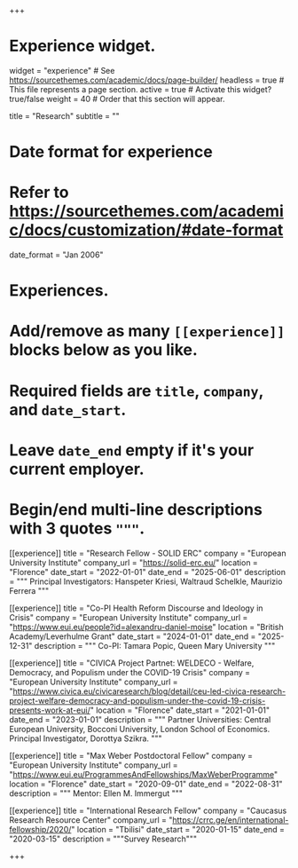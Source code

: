 +++
# Experience widget.
widget = "experience"  # See https://sourcethemes.com/academic/docs/page-builder/
headless = true  # This file represents a page section.
active = true  # Activate this widget? true/false
weight = 40  # Order that this section will appear.

title = "Research"
subtitle = ""

# Date format for experience
#   Refer to https://sourcethemes.com/academic/docs/customization/#date-format
date_format = "Jan 2006"

# Experiences.
#   Add/remove as many `[[experience]]` blocks below as you like.
#   Required fields are `title`, `company`, and `date_start`.
#   Leave `date_end` empty if it's your current employer.
#   Begin/end multi-line descriptions with 3 quotes `"""`.


[[experience]]
  title = "Research Fellow - SOLID ERC"
  company = "European University Institute"
  company_url = "https://solid-erc.eu/"
  location = "Florence"
  date_start = "2022-01-01"
  date_end = "2025-06-01"
  description = """
  Principal Investigators: Hanspeter Kriesi, Waltraud Schelkle, Maurizio Ferrera
  """


[[experience]]
  title = "Co-PI Health Reform Discourse and Ideology in Crisis"
  company = "European University Institute"
  company_url = "https://www.eui.eu/people?id=alexandru-daniel-moise"
  location = "British Academy/Leverhulme Grant"
  date_start = "2024-01-01"
  date_end = "2025-12-31"
  description = """
  Co-PI: Tamara Popic, Queen Mary University
  """



  [[experience]]
  title = "CIVICA Project Partnet: WELDECO - Welfare, Democracy, and Populism under the COVID-19 Crisis"
  company = "European University Institute"
  company_url = "https://www.civica.eu/civicaresearch/blog/detail/ceu-led-civica-research-project-welfare-democracy-and-populism-under-the-covid-19-crisis-presents-work-at-eui/"
  location = "Florence"
  date_start = "2021-01-01"
  date_end = "2023-01-01"
  description = """
  Partner Universities: Central European University, Bocconi University, London School of Economics. Principal Investigator, Dorottya Szikra.
  """

[[experience]]
  title = "Max Weber Postdoctoral Fellow"
  company = "European University Institute"
  company_url = "https://www.eui.eu/ProgrammesAndFellowships/MaxWeberProgramme"
  location = "Florence"
  date_start = "2020-09-01"
  date_end = "2022-08-31"
  description = """
  Mentor: Ellen M. Immergut
  """


  
[[experience]]
  title = "International Research Fellow"
  company = "Caucasus Research Resource Center"
  company_url = "https://crrc.ge/en/international-fellowship/2020/"
  location = "Tbilisi"
  date_start = "2020-01-15"
  date_end = "2020-03-15"
  description = """Survey Research"""
  
  
  
+++
